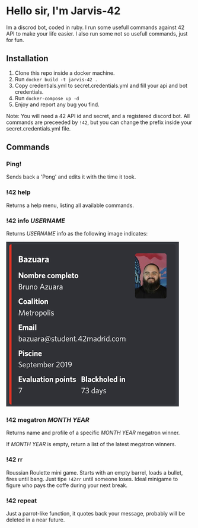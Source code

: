# Hello sir, I'm Jarvis-42

Im a discrod bot, coded in ruby. I run some usefull commands against 42 API to make your life easier. I also run some not so usefull commands, just for fun.

## Installation

1. Clone this repo inside a docker machine.
2. Run `docker build -t jarvis-42 .`
3. Copy credentials.yml to secret.credentials.yml and fill your api and bot credentials.
4. Run `docker-compose up -d`
5. Enjoy and report any bug you find.

Note: You will need a 42 API id and secret, and a registered discord bot. All commands are preceeded by `!42`, but you can change the prefix inside your secret.credentials.yml file.

## Commands
### Ping!

Sends back a 'Pong' and edits it with the time it took.

### !42 help

Returns a help menu, listing all available commands.

### !42 info *USERNAME*

Returns *USERNAME* info as the following image indicates:

![User_info](resources/info_sample.png)

### !42 megatron *MONTH YEAR*

Returns name and profile of a specific *MONTH YEAR* megatron winner.

If *MONTH YEAR* is empty, return a list of the latest megatron winners.

### !42 rr
Roussian Roulette mini game. Starts with an empty barrel, loads a bullet, fires until bang.
Just tipe `!42rr` until someone loses.
Ideal minigame to figure who pays the coffe during your next break.

### !42 repeat
Just a parrot-like function, it quotes back your message, probably will be deleted in a near future.

 
